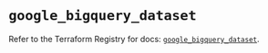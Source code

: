 # `google_bigquery_dataset`

Refer to the Terraform Registry for docs: [`google_bigquery_dataset`](https://registry.terraform.io/providers/hashicorp/google-beta/6.12.0/docs/resources/google_bigquery_dataset).
